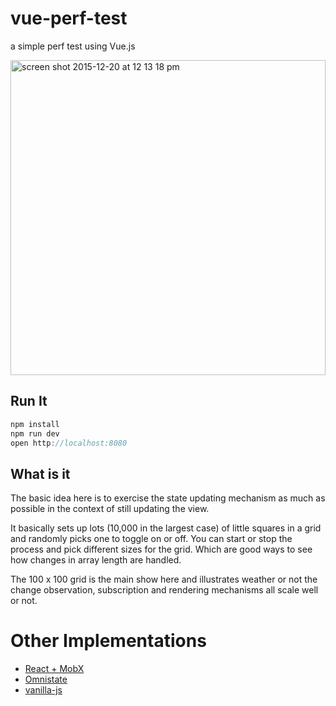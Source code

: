 # vue-perf-test
a simple perf test using Vue.js

<img width="504" alt="screen shot 2015-12-20 at 12 13 18 pm" src="https://cloud.githubusercontent.com/assets/232036/11919264/5ba5634a-a713-11e5-8179-b06030b16dbd.png">


## Run It
 ```js
 npm install
 npm run dev
 open http://localhost:8080
 ```
## What is it
The basic idea here is to exercise the state updating mechanism as much as possible in the context of still updating the view.

It basically sets up lots (10,000 in the largest case) of little squares in a grid and randomly picks one to toggle on or off.
You can start or stop the process and pick different sizes for the grid. Which are good ways to see how changes in array length are handled.

The 100 x 100 grid is the main show here and illustrates weather or not the change observation, subscription and rendering mechanisms all scale well or not.

# Other Implementations
 * [React + MobX](https://github.com/andrewluetgers/mobx-react-perf-test)
 * [Omnistate](https://github.com/andrewluetgers/omnistate)
 * [vanilla-js](http://jsfiddle.net/zme8f7k8/5/)